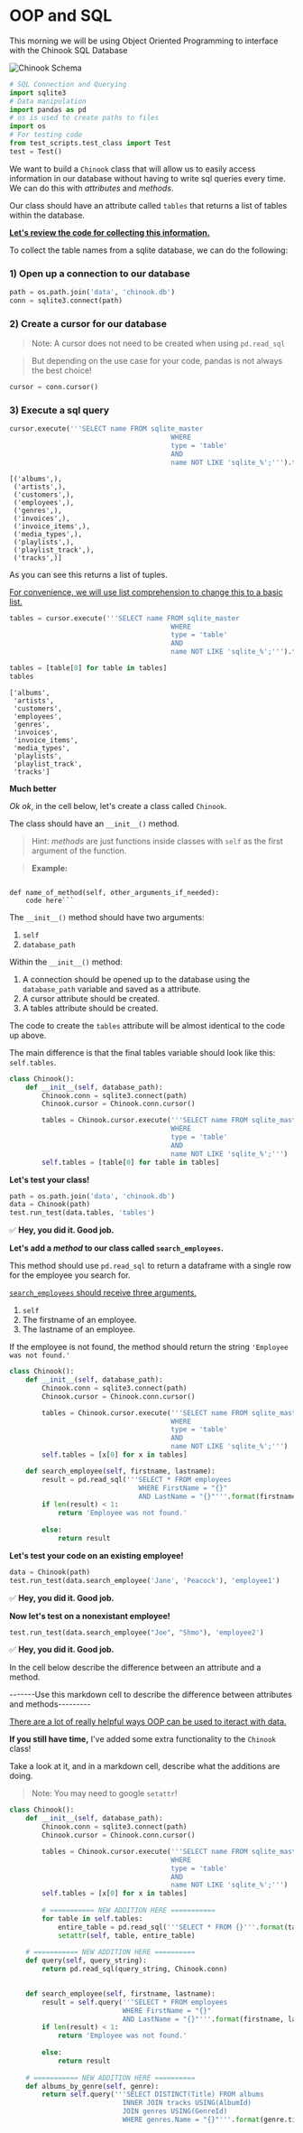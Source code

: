 # OOP and SQL

This morning we will be using Object Oriented Programming to interface with the Chinook SQL Database

![Chinook Schema](images/schema.png)


```python
# SQL Connection and Querying
import sqlite3
# Data manipulation
import pandas as pd
# os is used to create paths to files
import os
# For testing code
from test_scripts.test_class import Test
test = Test()
```

We want to build a ```Chinook``` class that will allow us to easily access information in our database without having to write sql queries every time. We can do this with *attributes* and *methods*.

Our class should have an attribute called ```tables``` that returns a list of tables within the database.

<u><b>Let's review the code for collecting this information.</b></u>

To collect the table names from a sqlite database, we can do the following:

### 1) Open up a connection to our database


```python
path = os.path.join('data', 'chinook.db')
conn = sqlite3.connect(path)
```

### 2) Create a cursor for our database
>Note: A cursor does not need to be created when using ```pd.read_sql```

>But depending on the use case for your code, pandas is not always the best choice!


```python
cursor = conn.cursor()
```

### 3) Execute a sql query


```python
cursor.execute('''SELECT name FROM sqlite_master
                                        WHERE
                                        type = 'table'
                                        AND
                                        name NOT LIKE 'sqlite_%';''').fetchall()
```




    [('albums',),
     ('artists',),
     ('customers',),
     ('employees',),
     ('genres',),
     ('invoices',),
     ('invoice_items',),
     ('media_types',),
     ('playlists',),
     ('playlist_track',),
     ('tracks',)]



As you can see this returns a list of tuples. 

<u>For convenience, we will use list comprehension to change this to a basic list.</u>


```python
tables = cursor.execute('''SELECT name FROM sqlite_master
                                        WHERE
                                        type = 'table'
                                        AND
                                        name NOT LIKE 'sqlite_%';''').fetchall()

tables = [table[0] for table in tables]
tables
```




    ['albums',
     'artists',
     'customers',
     'employees',
     'genres',
     'invoices',
     'invoice_items',
     'media_types',
     'playlists',
     'playlist_track',
     'tracks']



**Much better**

*Ok ok*, in the cell below, let's create a class called ```Chinook```.

The class should have an ```__init__()``` method.

>Hint: *methods* are just functions inside classes with ```self``` as the first argument of the function.

>**Example:** 

>```class NameOfClass():
    def name_of_method(self, other_arguments_if_needed):
        code here```
        

The ```__init__()``` method should have two arguments:
1. ```self```
2. ```database_path```

Within the ```__init__()``` method:
1. A connection should be opened up to the database using the ```database_path``` variable and saved as a attribute.
2. A cursor attribute should be created.
3. A tables attribute should be created. 

The code to create the  ```tables``` attribute will be almost identical to the code up above. 

The main difference is that the final tables variable should look like this: ```self.tables```.


```python
class Chinook():
    def __init__(self, database_path):
        Chinook.conn = sqlite3.connect(path)
        Chinook.cursor = Chinook.conn.cursor()

        tables = Chinook.cursor.execute('''SELECT name FROM sqlite_master
                                        WHERE
                                        type = 'table'
                                        AND
                                        name NOT LIKE 'sqlite_%';''')
        self.tables = [table[0] for table in tables]
```

**Let's test your class!**


```python
path = os.path.join('data', 'chinook.db')
data = Chinook(path)
test.run_test(data.tables, 'tables')
```


✅ **Hey, you did it.  Good job.**


**Let's add a *method* to our class called ```search_employees```.**

This method should use ```pd.read_sql``` to return a dataframe with a single row for the employee you search for.

<u>```search_employees``` should receive three arguments.</u>
1. ```self```
2. The firstname of an employee.
3. The lastname of an employee.

If the employee is not found, the method should return the string ```'Employee was not found.'``` 


```python
class Chinook():
    def __init__(self, database_path):
        Chinook.conn = sqlite3.connect(path)
        Chinook.cursor = Chinook.conn.cursor()

        tables = Chinook.cursor.execute('''SELECT name FROM sqlite_master
                                        WHERE
                                        type = 'table'
                                        AND
                                        name NOT LIKE 'sqlite_%';''')
        self.tables = [x[0] for x in tables]

    def search_employee(self, firstname, lastname):
        result = pd.read_sql('''SELECT * FROM employees
                                WHERE FirstName = "{}"
                                AND LastName = "{}"'''.format(firstname, lastname), Chinook.conn)
        if len(result) < 1:
            return 'Employee was not found.'
            
        else:
            return result
```

**Let's test your code on an existing employee!**


```python
data = Chinook(path)
test.run_test(data.search_employee('Jane', 'Peacock'), 'employee1')
```


✅ **Hey, you did it.  Good job.**


**Now let's test on a nonexistant employee!**


```python
test.run_test(data.search_employee("Joe", "Shmo"), 'employee2')
```


✅ **Hey, you did it.  Good job.**


In the cell below describe the difference between an attribute and a method.

-------Use this markdown cell to describe the difference between attributes and methods---------

<u>There are a lot of really helpful ways OOP can be used to iteract with data.</u>

**If you still have time,** I've added some extra functionality to the ```Chinook``` class!

Take a look at it, and in a markdown cell, describe what the additions are doing.

>Note: You may need to google ```setattr```!


```python
class Chinook():
    def __init__(self, database_path):
        Chinook.conn = sqlite3.connect(path)
        Chinook.cursor = Chinook.conn.cursor()

        tables = Chinook.cursor.execute('''SELECT name FROM sqlite_master
                                        WHERE
                                        type = 'table'
                                        AND
                                        name NOT LIKE 'sqlite_%';''')
        self.tables = [x[0] for x in tables]
        
        # =========== NEW ADDITION HERE ===========
        for table in self.tables:
            entire_table = pd.read_sql('''SELECT * FROM {}'''.format(table), Chinook.conn)
            setattr(self, table, entire_table)
    
    # =========== NEW ADDITION HERE ========== 
    def query(self, query_string):
        return pd.read_sql(query_string, Chinook.conn)

    
    def search_employee(self, firstname, lastname):
        result = self.query('''SELECT * FROM employees
                            WHERE FirstName = "{}"
                            AND LastName = "{}"'''.format(firstname, lastname))
        if len(result) < 1:
            return 'Employee was not found.'
            
        else:
            return result
        
    # =========== NEW ADDITION HERE ==========
    def albums_by_genre(self, genre):
        return self.query('''SELECT DISTINCT(Title) FROM albums
                            INNER JOIN tracks USING(AlbumId)
                            JOIN genres USING(GenreId)
                            WHERE genres.Name = "{}"'''.format(genre.title()))

    
```
